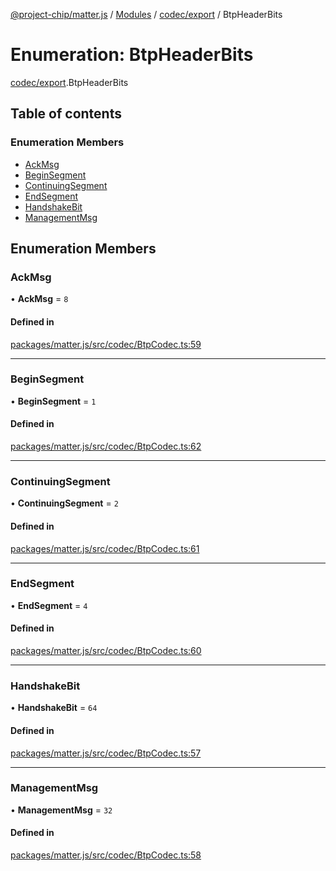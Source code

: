 [@project-chip/matter.js](../README.md) / [Modules](../modules.md) / [codec/export](../modules/codec_export.md) / BtpHeaderBits

# Enumeration: BtpHeaderBits

[codec/export](../modules/codec_export.md).BtpHeaderBits

## Table of contents

### Enumeration Members

- [AckMsg](codec_export.BtpHeaderBits.md#ackmsg)
- [BeginSegment](codec_export.BtpHeaderBits.md#beginsegment)
- [ContinuingSegment](codec_export.BtpHeaderBits.md#continuingsegment)
- [EndSegment](codec_export.BtpHeaderBits.md#endsegment)
- [HandshakeBit](codec_export.BtpHeaderBits.md#handshakebit)
- [ManagementMsg](codec_export.BtpHeaderBits.md#managementmsg)

## Enumeration Members

### AckMsg

• **AckMsg** = ``8``

#### Defined in

[packages/matter.js/src/codec/BtpCodec.ts:59](https://github.com/project-chip/matter.js/blob/5f71eedebdb9fa54338bde320c311bb359b7455d/packages/matter.js/src/codec/BtpCodec.ts#L59)

___

### BeginSegment

• **BeginSegment** = ``1``

#### Defined in

[packages/matter.js/src/codec/BtpCodec.ts:62](https://github.com/project-chip/matter.js/blob/5f71eedebdb9fa54338bde320c311bb359b7455d/packages/matter.js/src/codec/BtpCodec.ts#L62)

___

### ContinuingSegment

• **ContinuingSegment** = ``2``

#### Defined in

[packages/matter.js/src/codec/BtpCodec.ts:61](https://github.com/project-chip/matter.js/blob/5f71eedebdb9fa54338bde320c311bb359b7455d/packages/matter.js/src/codec/BtpCodec.ts#L61)

___

### EndSegment

• **EndSegment** = ``4``

#### Defined in

[packages/matter.js/src/codec/BtpCodec.ts:60](https://github.com/project-chip/matter.js/blob/5f71eedebdb9fa54338bde320c311bb359b7455d/packages/matter.js/src/codec/BtpCodec.ts#L60)

___

### HandshakeBit

• **HandshakeBit** = ``64``

#### Defined in

[packages/matter.js/src/codec/BtpCodec.ts:57](https://github.com/project-chip/matter.js/blob/5f71eedebdb9fa54338bde320c311bb359b7455d/packages/matter.js/src/codec/BtpCodec.ts#L57)

___

### ManagementMsg

• **ManagementMsg** = ``32``

#### Defined in

[packages/matter.js/src/codec/BtpCodec.ts:58](https://github.com/project-chip/matter.js/blob/5f71eedebdb9fa54338bde320c311bb359b7455d/packages/matter.js/src/codec/BtpCodec.ts#L58)
